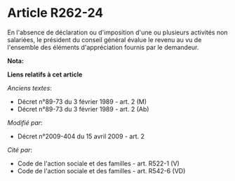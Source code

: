 # Article R262-24

En l'absence de déclaration ou d'imposition d'une ou plusieurs activités non salariées, le président du conseil général
évalue le revenu au vu de l'ensemble des éléments d'appréciation fournis par le demandeur.

**Nota:**



**Liens relatifs à cet article**

_Anciens textes_:

  - Décret n°89-73 du 3 février 1989 - art. 2 (M)
  - Décret n°89-73 du 3 février 1989 - art. 2 (Ab)

_Modifié par_:

  - Décret n°2009-404 du 15 avril 2009 - art. 2

_Cité par_:

  - Code de l'action sociale et des familles - art. R522-1 (V)
  - Code de l'action sociale et des familles - art. R542-6 (VD)
